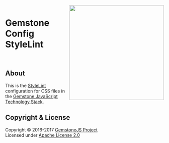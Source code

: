 
<img src="https://rawgit.com/gemstonejs/gemstone-artwork/master/gemstone-logo-white.svg" width="300" align="right" alt=""/>

Gemstone Config StyleLint
=========================

<p/>
<img src="https://nodei.co/npm/gemstone-config-stylelint.png?downloads=true&stars=true" alt=""/>
<p/>
<img src="https://david-dm.org/rse/gemstone-config-stylelint.png" alt=""/>

About
-----

This is the [StyleLint](https://stylelint.io/) configuration for CSS files in the
[Gemstone JavaScript Technology Stack](http://gemstonejs.com).

Copyright &amp; License
-----------------------

Copyright &copy; 2016-2017 [GemstoneJS Project](http://gemstonejs.com)<br/>
Licensed under [Apache License 2.0](https://spdx.org/licenses/Apache-2.0)

